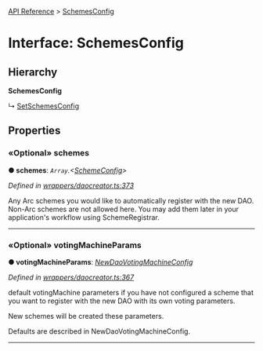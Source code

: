 [API Reference](../README.md) > [SchemesConfig](../interfaces/SchemesConfig.md)



# Interface: SchemesConfig

## Hierarchy

**SchemesConfig**

↳  [SetSchemesConfig](SetSchemesConfig.md)









## Properties
<a id="schemes"></a>

### «Optional» schemes

**●  schemes**:  *`Array`.<[SchemeConfig](SchemeConfig.md)>* 

*Defined in [wrappers/daocreator.ts:373](https://github.com/daostack/arc.js/blob/42de6847/lib/wrappers/daocreator.ts#L373)*



Any Arc schemes you would like to automatically register with the new DAO. Non-Arc schemes are not allowed here. You may add them later in your application's workflow using SchemeRegistrar.




___

<a id="votingMachineParams"></a>

### «Optional» votingMachineParams

**●  votingMachineParams**:  *[NewDaoVotingMachineConfig](NewDaoVotingMachineConfig.md)* 

*Defined in [wrappers/daocreator.ts:367](https://github.com/daostack/arc.js/blob/42de6847/lib/wrappers/daocreator.ts#L367)*



default votingMachine parameters if you have not configured a scheme that you want to register with the new DAO with its own voting parameters.

New schemes will be created these parameters.

Defaults are described in NewDaoVotingMachineConfig.




___


